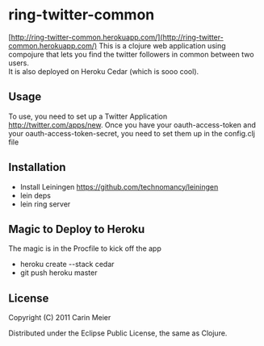 
# ring-twitter-common

[http://ring-twitter-common.herokuapp.com/](http://ring-twitter-common.herokuapp.com/)
This is a clojure web application using compojure that lets you find the twitter followers in common between two users.  
It is also deployed on Heroku Cedar (which is sooo cool).

## Usage

To use, you need to set up a Twitter Application http://twitter.com/apps/new.
Once you have your oauth-access-token and your
oauth-access-token-secret, you need to set them up in the config.clj file


## Installation
- Install Leiningen https://github.com/technomancy/leiningen
- lein deps
- lein ring server

## Magic to Deploy to Heroku
The magic is in the Procfile to kick off the app
- heroku create --stack cedar
- git push heroku master


## License

Copyright (C) 2011 Carin Meier

Distributed under the Eclipse Public License, the same as Clojure.

